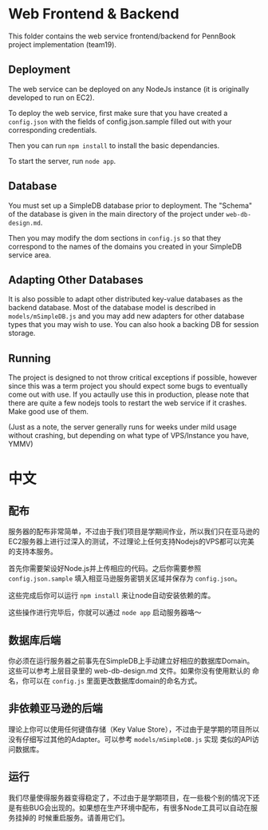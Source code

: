 Web Frontend & Backend
===================================

This folder contains the web service frontend/backend for PennBook project implementation (team19). 

Deployment
-----------------------------------
The web service can be deployed on any NodeJs instance (it is originally developed to run on EC2).

To deploy the web service, first make sure that you have created a `config.json` with the fields of config.json.sample
filled out with your corresponding credentials.

Then you can run `npm install` to install the basic dependancies.

To start the server, run `node app`.

Database
-----------------------------------
You must set up a SimpleDB database prior to deployment. The "Schema" of the database is given 
in the main directory of the project under `web-db-design.md`. 

Then you may modify the dom sections in `config.js` so that they correspond to the names of the domains you
created in your SimpleDB service area.

Adapting Other Databases
-----------------------------------
It is also possible to adapt other distributed key-value databases as the backend database. Most of 
the database model is described in `models/mSimpleDB.js` and you may add new adapters for other database
types that you may wish to use. You can also hook a backing DB for session storage.

Running
------------------------------------
The project is designed to not throw critical exceptions if possible, however since this was a term project
you should expect some bugs to eventually come out with use. If you actaully use this in production, please 
note that there are quite a few nodejs tools to restart the web service if it crashes. Make good use of them.

(Just as a note, the server generally runs for weeks under mild usage without crashing, but depending on
what type of VPS/Instance you have, YMMV)


中文
====================================

配布
---------
服务器的配布非常简单，不过由于我们项目是学期间作业，所以我们只在亚马逊的EC2服务器上进行过深入的测试，不过理论上任何支持Nodejs的VPS都可以完美的支持本服务。

首先你需要架设好Node.js并上传相应的代码。之后你需要参照 `config.json.sample` 填入相亚马逊服务密钥关区域并保存为 `config.json`。

这些完成后你可以运行 `npm install` 来让node自动安装依赖的库。

这些操作进行完毕后，你就可以通过 `node app` 启动服务器咯～

数据库后端
---------
你必须在运行服务器之前事先在SimpleDB上手动建立好相应的数据库Domain。这些可以参考上层目录里的 web-db-design.md 文件。如果你没有使用默认的
命名，你可以在 `config.js` 里面更改数据库domain的命名方式。

非依赖亚马逊的后端
----------
理论上你可以使用任何键值存储（Key Value Store），不过由于是学期的项目所以没有仔细写过其他的Adapter。可以参考 `models/mSimpleDB.js` 实现
类似的API访问数据库。

运行
----------
我们尽量使得服务器变得稳定了，不过由于是学期项目，在一些极个别的情况下还是有些BUG会出现的。如果想在生产环境中配布，有很多Node工具可以自动在服务挂掉的
时候重启服务。请善用它们。
